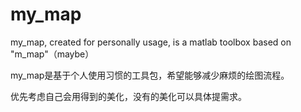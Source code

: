 # my_map

my_map, created for personally usage, is a matlab toolbox based on "m_map"（maybe）

my_map是基于个人使用习惯的工具包，希望能够减少麻烦的绘图流程。

优先考虑自己会用得到的美化，没有的美化可以具体提需求。
